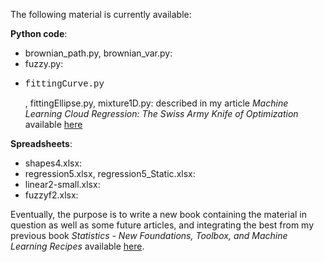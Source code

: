 The following material is currently available:

<b>Python code</b>:

<ul>
  <li> brownian_path.py, brownian_var.py: </li>
  <li> fuzzy.py: </li>
  <li> <p style="font-family:'Courier New'">fittingCurve.py</p>, fittingEllipse.py, mixture1D.py: described in my article <em>Machine Learning Cloud Regression: The Swiss Army Knife of Optimization</em> available <a href="https://mltechniques.com/2022/08/25/machine-learning-cloud-regression-the-swiss-army-knife-of-optimization/">here</a></li>
</ul>

<b>Spreadsheets</b>: 

<ul>
  <li> shapes4.xlsx: </li>
  <li> regression5.xlsx, regression5_Static.xlsx: </li>
  <li> linear2-small.xlsx: </li>
  <li>fuzzyf2.xlsx: </li>
</ul>

Eventually, the purpose is to write a new book containing the material in question as well as some future articles, and integrating the best from my previous book <em>Statistics - New Foundations, Toolbox, and Machine Learning Recipes</em> available <a href="https://mltechniques.com/resources/">here</a>.
